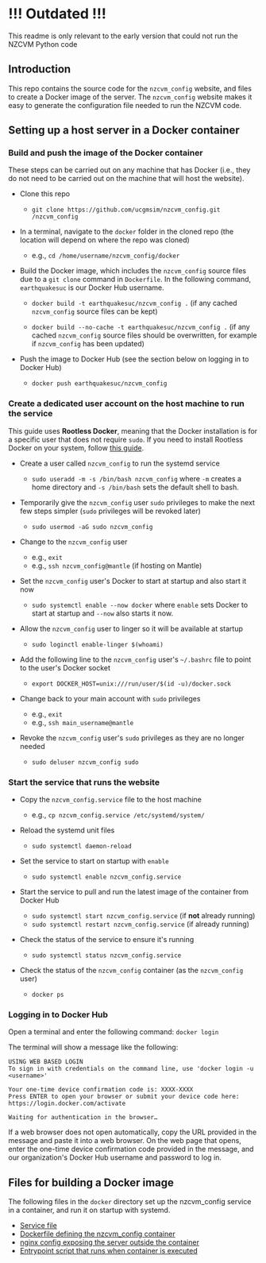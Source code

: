 # !!! Outdated !!!

This readme is only relevant to the early version that could not run the NZCVM Python code

## Introduction

This repo contains the source code for the `nzcvm_config` website, and files to create a Docker
image of the server. The `nzcvm_config` website makes it easy to generate the configuration file 
needed to run the NZCVM code.

## Setting up a host server in a Docker container

### Build and push the image of the Docker container

These steps can be carried out on any machine that has Docker (i.e., they do not need to be carried out on the machine that will host the website).  

* Clone this repo
    * `git clone https://github.com/ucgmsim/nzcvm_config.git /nzcvm_config`

* In a terminal, navigate to the `docker` folder in the cloned repo (the location will depend on where the repo was cloned)
    * e.g., `cd /home/username/nzcvm_config/docker`

* Build the Docker image, which includes the `nzcvm_config` source files due to a `git clone` command in `Dockerfile`. In the following command, `earthquakesuc` is our Docker Hub username.

    * `docker build -t earthquakesuc/nzcvm_config .` (if any cached `nzcvm_config` source files can be kept)

    * `docker build --no-cache -t earthquakesuc/nzcvm_config .` (if any cached `nzcvm_config` source files should be overwritten, for example if `nzcvm_config` has been updated)

* Push the image to Docker Hub (see the section below on logging in to Docker Hub)
    * `docker push earthquakesuc/nzcvm_config`

### Create a dedicated user account on the host machine to run the service

This guide uses **Rootless Docker**, meaning that the Docker installation is for a specific user that does not require `sudo`. If you need to install Rootless Docker on your system, follow [this guide](https://docs.docker.com/engine/security/rootless/).

* Create a user called `nzcvm_config` to run the systemd service
    *  `sudo useradd -m -s /bin/bash nzcvm_config` where `-m` creates a home directory and `-s /bin/bash` sets the default shell to bash.

* Temporarily give the `nzcvm_config` user `sudo` privileges to make the next few steps simpler (`sudo` privileges will be revoked later)
    *  `sudo usermod -aG sudo nzcvm_config`

* Change to the `nzcvm_config` user
    * e.g., `exit`
    * e.g., `ssh nzcvm_config@mantle` (if hosting on Mantle)

* Set the `nzcvm_config` user's Docker to start at startup and also start it now 
    * `sudo systemctl enable --now docker` where `enable` sets Docker to start at startup and `--now` also starts it now.

* Allow the `nzcvm_config` user to linger so it will be available at startup 
    * `sudo loginctl enable-linger $(whoami)`
* Add the following line to the `nzcvm_config` user's `~/.bashrc` file to point to the user's Docker socket
    * `export DOCKER_HOST=unix:///run/user/$(id -u)/docker.sock`

* Change back to your main account with `sudo` privileges
    * e.g., `exit`
    * e.g., `ssh main_username@mantle`

* Revoke the `nzcvm_config` user's `sudo` privileges as they are no longer needed 
    * `sudo deluser nzcvm_config sudo`

### Start the service that runs the website

* Copy the `nzcvm_config.service` file to the host machine
    * e.g., `cp nzcvm_config.service /etc/systemd/system/`
* Reload the systemd unit files
    *  `sudo systemctl daemon-reload`
* Set the service to start on startup with `enable`
    * `sudo systemctl enable nzcvm_config.service`

* Start the service to pull and run the latest image of the container from Docker Hub
    * `sudo systemctl start nzcvm_config.service` (if **not** already running)
    * `sudo systemctl restart nzcvm_config.service` (if already running)

* Check the status of the service to ensure it's running
    * `sudo systemctl status nzcvm_config.service` 

* Check the status of the `nzcvm_config` container (as the `nzcvm_config` user)
    * `docker ps`

### Logging in to Docker Hub
Open a terminal and enter the following command:
`docker login`

The terminal will show a message like the following:

    USING WEB BASED LOGIN
    To sign in with credentials on the command line, use 'docker login -u <username>'

    Your one-time device confirmation code is: XXXX-XXXX
    Press ENTER to open your browser or submit your device code here: https://login.docker.com/activate

    Waiting for authentication in the browser…

If a web browser does not open automatically, copy the URL provided in the message and 
paste it into a web browser. On the web page that opens, enter the one-time device 
confirmation code provided in the message, and our organization's Docker Hub username 
and password to log in.

## Files for building a Docker image

The following files in the `docker` directory set up the nzcvm_config service in a 
container, and run it on startup with systemd. 

- [Service file](docker/nzcvm_config.service)
- [Dockerfile defining the nzcvm_config container](docker/Dockerfile)
- [nginx config exposing the server outside the container](docker/nginx.conf)
- [Entrypoint script that runs when container is executed](docker/start.sh)
